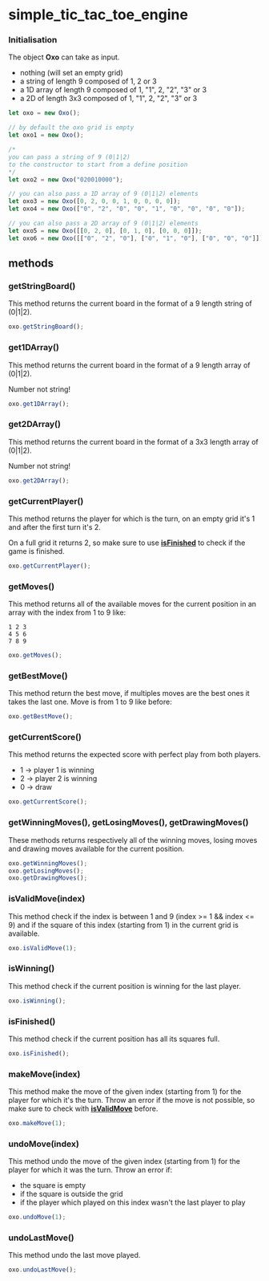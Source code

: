 # simple_tic_tac_toe_engine

### Initialisation
The object **Oxo** can take as input.
- nothing (will set an empty grid)
- a string of length 9 composed of 1, 2 or 3
- a 1D array of length 9 composed of 1, "1", 2, "2", "3" or 3
- a 2D of length 3x3 composed of 1, "1", 2, "2", "3" or 3
```javascript
let oxo = new Oxo();
```
```javascript
// by default the oxo grid is empty
let oxo1 = new Oxo();

/*
you can pass a string of 9 (0|1|2)
to the constructor to start from a define position
*/
let oxo2 = new Oxo("020010000");

// you can also pass a 1D array of 9 (0|1|2) elements
let oxo3 = new Oxo([0, 2, 0, 0, 1, 0, 0, 0, 0]);
let oxo4 = new Oxo(["0", "2", "0", "0", "1", "0", "0", "0", "0"]);

// you can also pass a 2D array of 9 (0|1|2) elements
let oxo5 = new Oxo([[0, 2, 0], [0, 1, 0], [0, 0, 0]]);
let oxo6 = new Oxo([["0", "2", "0"], ["0", "1", "0"], ["0", "0", "0"]]);
```

## methods
### getStringBoard()
This method returns the current board in the format of a 9 length string of (0|1|2).
```javascript
oxo.getStringBoard();
```

### get1DArray()
This method returns the current board in the format of a 9 length array of (0|1|2).

Number not string!
```javascript
oxo.get1DArray();
```

### get2DArray()
This method returns the current board in the format of a 3x3 length array of (0|1|2).

Number not string!
```javascript
oxo.get2DArray();
```

### getCurrentPlayer()
This method returns the player for which is the turn, on an empty grid it's 1 and after the first turn it's 2.

On a full grid it returns 2, so make sure to use **[isFinished](#isfinished)** to check if the game is finished.


```javascript
oxo.getCurrentPlayer();
```

### getMoves()
This method returns all of the available moves for the current position
in an array with the index from 1 to 9 like:
```
1 2 3
4 5 6
7 8 9
```

```javascript
oxo.getMoves();
```

### getBestMove()
This method return the best move, if multiples moves are the best ones it takes the last one.
Move is from 1 to 9 like before:

```javascript
oxo.getBestMove();
```

### getCurrentScore()
This method returns the expected score with perfect play from both players.
- 1 -> player 1 is winning
- 2 -> player 2 is winning
- 0 -> draw

```javascript
oxo.getCurrentScore();
```

### getWinningMoves(), getLosingMoves(), getDrawingMoves()
These methods returns respectively all of the winning moves, losing moves and drawing moves available for the current position.
```javascript
oxo.getWinningMoves();
oxo.getLosingMoves();
oxo.getDrawingMoves();
```

### isValidMove(index)
This method check if the index is between 1 and 9 (index >= 1 && index <= 9) and if the square of this index (starting from 1) in the current grid is available.
```javascript
oxo.isValidMove(1);
```

### isWinning()
This method check if the current position is winning for the last player.
```javascript
oxo.isWinning();
```

### isFinished()
This method check if the current position has all its squares full.
```javascript
oxo.isFinished();
```

### makeMove(index)
This method make the move of the given index (starting from 1) for the player for which it's the turn.
Throw an error if the move is not possible, so make sure to check with **[isValidMove](#isvalidmoveindex)** before.
```javascript
oxo.makeMove(1);
```

### undoMove(index)
This method undo the move of the given index (starting from 1) for the player for which it was the turn.
Throw an error if:
- the square is empty
- if the square is outside the grid
- if the player which played on this index wasn't the last player to play
```javascript
oxo.undoMove(1);
```

### undoLastMove()
This method undo the last move played.
```javascript
oxo.undoLastMove();
```
